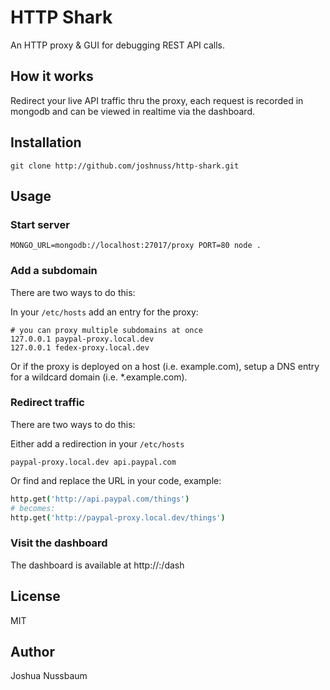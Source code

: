 # HTTP Shark

An HTTP proxy & GUI for debugging REST API calls.

## How it works

Redirect your live API traffic thru the proxy, each request is recorded in mongodb and can be viewed in realtime via the dashboard.

## Installation

```
git clone http://github.com/joshnuss/http-shark.git
```

## Usage

### Start server

```
MONGO_URL=mongodb://localhost:27017/proxy PORT=80 node .
```

### Add a subdomain

There are two ways to do this:

In your `/etc/hosts` add an entry for the proxy:

```
# you can proxy multiple subdomains at once
127.0.0.1 paypal-proxy.local.dev
127.0.0.1 fedex-proxy.local.dev
```

Or if the proxy is deployed on a host (i.e. example.com), setup a DNS entry for a wildcard domain (i.e. *.example.com).

### Redirect traffic

There are two ways to do this:

Either add a redirection in your `/etc/hosts`

```
paypal-proxy.local.dev api.paypal.com
```

Or find and replace the URL in your code, example:

```coffeescript
http.get('http://api.paypal.com/things')
# becomes:
http.get('http://paypal-proxy.local.dev/things')
```

### Visit the dashboard

The dashboard is available at http://<domain or localhost>:<port>/dash

## License

MIT

## Author

Joshua Nussbaum

